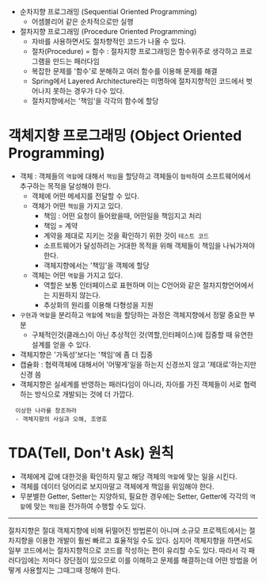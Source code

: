 - 순차지향 프로그래밍 (Sequential Oriented Programming)
  - 어셈블리어 같은 순차적으로만 실행
- 절차지향 프로그래밍 (Procedure Oriented Programming)
  - 자바를 사용하면서도 절차향적인 코드가 나올 수 있다.
  - 절차(Procedure) = 함수 : 절차지향 프로그래밍은 함수위주로 생각하고 프로그램을 만드는 패러다임
  - 복잡한 문제를 '함수'로 분해하고 여러 함수를 이용해 문제를 해결
  - Spring에서 Layered Architecture라는 미명하에 절차지향적인 코드에서 벗어나지 못하는 경우가 다수 있다.
  - 절차지향에서는 '책임'을 각각의 함수에 할당

# 객체지향 프로그래밍 (Object Oriented Programming)
- 객체 : 객체들의 `역할`에 대해서 `책임`을 할당하고 객체들이 `협력`하여 소프트웨어에서 추구하는 목적을 달성해야 한다.
  - 객체에 어떤 메세지를 전달할 수 있다.
  - 객체가 어떤 `책임`을 가지고 있다.
    - 책임 : 어떤 요청이 들어왔을때, 어떤일을 책임지고 처리
    - 책임 = 계약
    - 계약을 제대로 지키는 것을 확인하기 위한 것이 `테스트 코드`
    - 소프트웨어가 달성하려는 거대한 목적을 위해 객체들이 책임을 나눠가져야 한다.
    - 객체지향에서는 '책임'을 객체에 할당
  - 객체는 어떤 `역할`을 가지고 있다.
    - 역할은 보통 인터페이스로 표현하며 이는 C언어와 같은 절차지향언어에서는 지원하지 않는다.
    - 추상화의 원리를 이용해 다형성을 지원
- `구현`과 `역할`을 분리하고 `역할`에 `책임`을 할당하는 과정은 객체지향에서 정말 중요한 부분
  - 구체적인것(클래스)이 아닌 추상적인 것(역할,인터페이스)에 집중할 때 유연한 설계를 얻을 수 있다.
- 객체지향은 '가독성'보다는 '책임'에 좀 더 집중
- 캡슐화 : 협력객체에 대해서어 '어떻게'일을 하는지 신경쓰지 않고 '제대로'하는지만 신경 씀
- 객체지향은 실세계를 반영하는 패러다임이 아니라, 자아를 가진 객체들이 서로 협력하는 방식으로 개발되는 것에 더 가깝다.
```
  이상한 나라를 창조하라
  - 객체지향의 사실과 오해, 조영호
```

# TDA(Tell, Don't Ask) 원칙
- 객체에게 값에 대한것을 확인하지 말고 해당 객체의 `역할`에 맞는 일을 시킨다.
- 객체를 데이터 덩어리로 보지마말고 객체에게 책임을 위임해야 한다.
- 무분별한 Getter, Setter는 지양하되, 필요한 경우에는 Setter, Getter에 각각의 `역할`에 맞는 `책임`을 전가하여 수행할 수도 있다.

---
절차지향은 절대 객체지향에 비해 뒤떨어진 방법론이 아니며 소규모 프로젝트에서는 절차지향을 이용한 개발이 훨씬 빠르고 효율적일 수도 있다. 심지어 객체지향을 하면서도 일부 코드에서는 절차지향적으로 코드를 작성하는 편이 유리할 수도 있다.
따라서 각 패러다임에는 저마다 장단점이 있으므로 이를 이해하고 문제를 해결하는데 어떤 방법을 어떻게 사용할지는 그때그때 정해야 한다.
